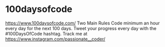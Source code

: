 # 100daysofcode
https://www.100daysofcode.com/  Two Main Rules Code minimum an hour every day for the next 100 days. Tweet your progress every day with the #100DaysOfCode hashtag.  Track me at https://www.instagram.com/passionate__coder/
